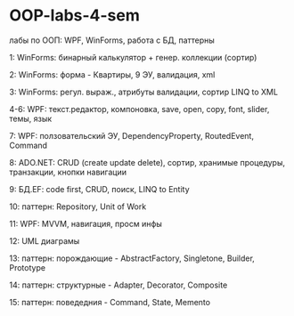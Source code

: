 # OOP-labs-4-sem
лабы  по ООП: WPF, WinForms, работа с БД, паттерны

1:	WinForms:   бинарный	калькулятор + генер. коллекции (сортир)

2:	WinForms:	  форма - Квартиры, 9 ЭУ, валидация, xml

3:	WinForms: 	регул. выраж., атрибуты валидации, сортир LINQ to XML

4-6:	WPF:    	текст.редактор, компоновка, save, open, copy, font, slider, темы, язык

7:	WPF:      	ползовательский ЭУ, DependencyProperty, RoutedEvent, Command

8:	ADO.NET:  	CRUD (create update delete), сортир, хранимые процедуры, транзакции, кнопки навигации

9:	БД.EF:    	code first, CRUD, поиск, LINQ to Entity

10:	паттерн:  	Repository, Unit of Work

11:	WPF:        MVVM, навигация, просм инфы

12:	UML	диаграмы

13:	паттерн:  	порождающие - AbstractFactory, Singletone, Builder, Prototype

14:	паттерн:  	структурные - Adapter, Decorator, Composite

15:	паттерн:  	поведедния - Command, State, Memento
